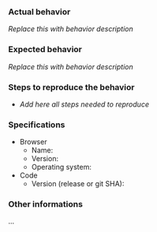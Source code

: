 <!--
A good issue shouldn't leave others needing to chase you up for more information. Please try to be as detailed as possible in your report.

Feel free to remove any section that wouldn't be necessary

Please don't forget to preview your post before submitting it.
-->

### Actual behavior

_Replace this with behavior description_

### Expected behavior

_Replace this with behavior description_

### Steps to reproduce the behavior

- _Add here all steps needed to reproduce_

### Specifications

* Browser
  * Name:
  * Version:
  * Operating system:
* Code
  * Version (release or git SHA):

### Other informations

...

